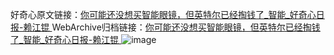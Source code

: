 好奇心原文链接：[你可能还没想买智能眼镜，但英特尔已经掏钱了_智能_好奇心日报-赖江锟 ](https://www.qdaily.com/articles/10987.html)
WebArchive归档链接：[你可能还没想买智能眼镜，但英特尔已经掏钱了_智能_好奇心日报-赖江锟 ](http://web.archive.org/web/20170720184402/http://www.qdaily.com/articles/10987.html)
![image](http://ww3.sinaimg.cn/large/007d5XDply1g3wg8fzos1j30u038v7ug)